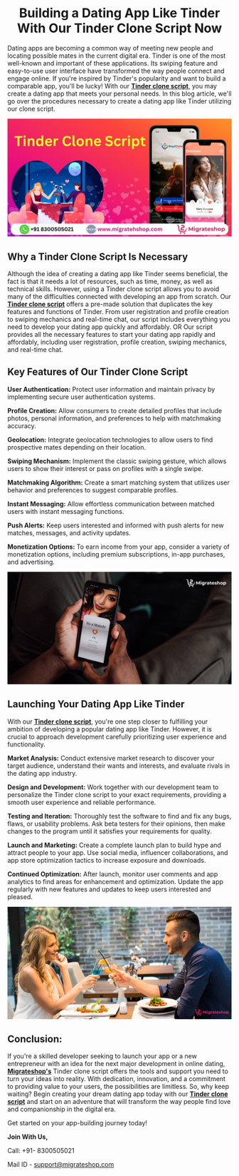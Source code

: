 <h1 align="center"> Building a Dating App Like Tinder With Our Tinder Clone Script Now</h1>

Dating apps are becoming a common way of meeting new people and locating possible mates in the current digital era. Tinder is one of the most well-known and important of these applications. Its swiping feature and easy-to-use user interface have transformed the way people connect and engage online. If you're inspired by Tinder's popularity and want to build a comparable app, you'll be lucky! With our **[Tinder clone script](https://migrateshop.com/tinder-clone-script/)**, you may create a dating app that meets your personal needs. In this blog article, we'll go over the procedures necessary to create a dating app like Tinder utilizing our clone script.

<div class="Box-sc-g0xbh4-0 iIZCet"><img alt=“tinderclone.png" src="https://github.com/migrateshop/tinder-clone/blob/main/images/tinder-clone-migrateshop.jpg" data-hpc="true" class="Box-sc-g0xbh4-0 kzRgrI"></div>

## Why a Tinder Clone Script Is Necessary

Although the idea of creating a dating app like Tinder seems beneficial, the fact is that it needs a lot of resources, such as time, money, as well as technical skills. However, using a Tinder clone script allows you to avoid many of the difficulties connected with developing an app from scratch.
Our **[Tinder clone script](https://migrateshop.com/tinder-clone-script/)** offers a pre-made solution that duplicates the key features and functions of Tinder. From user registration and profile creation to swiping mechanics and real-time chat, our script includes everything you need to develop your dating app quickly and affordably. OR Our script provides all the necessary features to start your dating app rapidly and affordably, including user registration, profile creation, swiping mechanics, and real-time chat.

## Key Features of Our Tinder Clone Script

**User Authentication:**
Protect user information and maintain privacy by implementing secure user authentication systems.

**Profile Creation:**
Allow consumers to create detailed profiles that include photos, personal information, and preferences to help with matchmaking accuracy.

**Geolocation:**
Integrate geolocation technologies to allow users to find prospective mates depending on their location.

**Swiping Mechanism:**
Implement the classic swiping gesture, which allows users to show their interest or pass on profiles with a single swipe.

**Matchmaking Algorithm:**
Create a smart matching system that utilizes user behavior and preferences to suggest comparable profiles.

**Instant Messaging:**
Allow effortless communication between matched users with instant messaging functions.

**Push Alerts:**
Keep users interested and informed with push alerts for new matches, messages, and activity updates.

**Monetization Options:**
To earn income from your app, consider a variety of monetization options, including premium subscriptions, in-app purchases, and advertising.


<div class="Box-sc-g0xbh4-0 iIZCet"><img alt=“tinderclone.png" src="https://github.com/migrateshop/tinder-clone/blob/main/images/tinder-clone-app.png" data-hpc="true" class="Box-sc-g0xbh4-0 kzRgrI"></div>


## Launching Your Dating App Like Tinder

With our **[Tinder clone script](https://migrateshop.com/tinder-clone-script/)**, you're one step closer to fulfilling your ambition of developing a popular dating app like Tinder. However, it is crucial to approach development carefully prioritizing user experience and functionality.

**Market Analysis:** Conduct extensive market research to discover your target audience, understand their wants and interests, and evaluate rivals in the dating app industry.

**Design and Development:** Work together with our development team to personalize the Tinder clone script to your exact requirements, providing a smooth user experience and reliable performance.

**Testing and Iteration:** Thoroughly test the software to find and fix any bugs, flaws, or usability problems. Ask beta testers for their opinions, then make changes to the program until it satisfies your requirements for quality.

**Launch and Marketing:** Create a complete launch plan to build hype and attract people to your app. Use social media, influencer collaborations, and app store optimization tactics to increase exposure and downloads.

**Continued Optimization:** After launch, monitor user comments and app analytics to find areas for enhancement and optimization. Update the app regularly with new features and updates to keep users interested and pleased.

<div class="Box-sc-g0xbh4-0 iIZCet"><img alt=“tinderclone.png" src="https://github.com/migrateshop/tinder-clone/blob/main/images/tinder-clone.png" data-hpc="true" class="Box-sc-g0xbh4-0 kzRgrI"></div>


## Conclusion:

If you're a skilled developer seeking to launch your app or a new entrepreneur with an idea for the next major development in online dating, **[Migrateshop's](https://migrateshop.com/)** Tinder clone script offers the tools and support you need to turn your ideas into reality. With dedication, innovation, and a commitment to providing value to your users, the possibilities are limitless. So, why keep waiting? Begin creating your dream dating app today with our **[Tinder clone script](https://migrateshop.com/tinder-clone-script/)** and start on an adventure that will transform the way people find love and companionship in the digital era.

Get started on your app-building journey today!

**Join With Us,**

Call: +91- 8300505021

Mail ID - [support@migrateshop.com](mailto:support@migrateshop.com)
